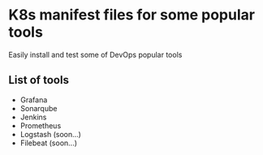 # K8s manifest files for some popular tools

Easily install and test some of DevOps popular tools

## List of tools

* Grafana
* Sonarqube
* Jenkins
* Prometheus
* Logstash (soon...)
* Filebeat (soon...)
